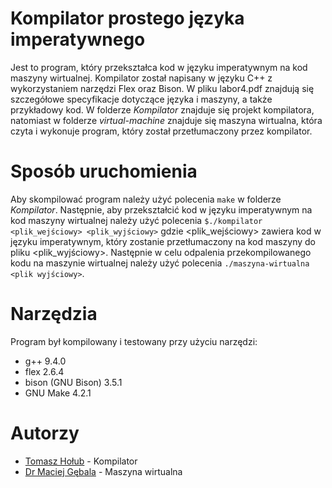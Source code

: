 # Kompilator prostego języka imperatywnego
Jest to program, który przekształca kod w języku imperatywnym na kod maszyny wirtualnej. Kompilator został napisany w języku C++ z wykorzystaniem narzędzi Flex oraz Bison. W pliku labor4.pdf znajdują się szczegółowe specyfikacje dotyczące języka i maszyny, a także przykładowy kod. W folderze *Kompilator* znajduje się projekt kompilatora, natomiast w folderze *virtual-machine* znajduje się maszyna wirtualna, która czyta i wykonuje program, który został przetłumaczony przez kompilator.

# Sposób uruchomienia
Aby skompilować program należy użyć polecenia `make` w folderze *Kompilator*. Następnie, aby przekształcić kod w języku imperatywnym na kod maszyny wirtualnej należy użyć polecenia `$./kompilator <plik_wejściowy> <plik_wyjściowy>` gdzie 
<plik_wejściowy> zawiera kod w języku imperatywnym, który zostanie przetłumaczony na kod maszyny do pliku <plik_wyjściowy>.
Następnie w celu odpalenia przekompilowanego kodu na maszynie wirtualnej należy użyć polecenia `./maszyna-wirtualna <plik wyjściowy>`.


# Narzędzia 
Program był kompilowany i testowany przy użyciu narzędzi:

- g++ 9.4.0
- flex 2.6.4
- bison (GNU Bison) 3.5.1
- GNU Make 4.2.1

# Autorzy
* [Tomasz Hołub](https://github.com/holubek01) - Kompilator
* [Dr Maciej Gębala](https://cs.pwr.edu.pl/gebala/) - Maszyna wirtualna

